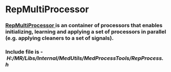 # RepMultiProcessor
### [RepMultiProcessor ](https://Medial-EarlySign.github.io/MR_LIBS/classRepMultiProcessor)is an container of processors that enables initializing, learning and applying a set of processors in parallel (e.g. applying cleaners to a set of signals).
### Include file is - *H:/MR/Libs/Internal/MedUtils/MedProcessTools/RepProcess.h*
